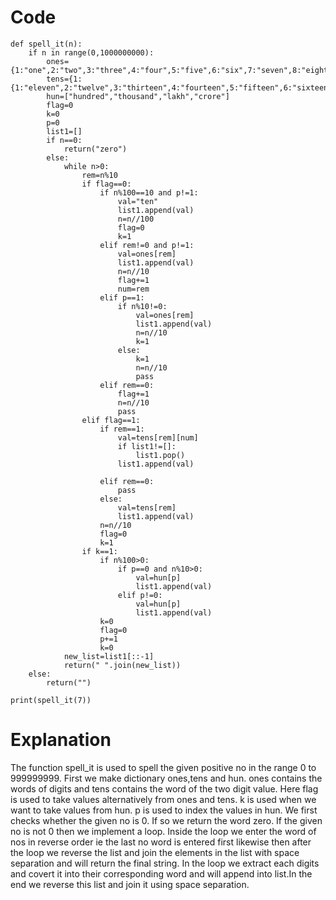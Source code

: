 # Code
```
def spell_it(n):
    if n in range(0,1000000000):
        ones={1:"one",2:"two",3:"three",4:"four",5:"five",6:"six",7:"seven",8:"eight",9:"nine"}
        tens={1:{1:"eleven",2:"twelve",3:"thirteen",4:"fourteen",5:"fifteen",6:"sixteen",7:"seventeen",8:"eighteen",9:"nineteen"},2:"twenty",3:"thirty",4:"forty",5:"fifty",6:"sixty",7:"seventy",8:"eighty",9:"ninty"}
        hun=["hundred","thousand","lakh","crore"]
        flag=0
        k=0
        p=0
        list1=[]
        if n==0:
            return("zero")
        else:
            while n>0:
                rem=n%10
                if flag==0:
                    if n%100==10 and p!=1:
                        val="ten"
                        list1.append(val)
                        n=n//100
                        flag=0
                        k=1
                    elif rem!=0 and p!=1:
                        val=ones[rem]
                        list1.append(val)
                        n=n//10
                        flag+=1
                        num=rem
                    elif p==1:
                        if n%10!=0:
                            val=ones[rem]
                            list1.append(val)
                            n=n//10
                            k=1
                        else:
                            k=1
                            n=n//10
                            pass
                    elif rem==0:
                        flag+=1
                        n=n//10
                        pass
                elif flag==1:
                    if rem==1:
                        val=tens[rem][num]
                        if list1!=[]:
                            list1.pop()
                        list1.append(val)
                        
                    elif rem==0:
                        pass
                    else:
                        val=tens[rem]
                        list1.append(val)
                    n=n//10
                    flag=0
                    k=1
                if k==1: 
                    if n%100>0:
                        if p==0 and n%10>0:
                            val=hun[p]
                            list1.append(val)
                        elif p!=0:
                            val=hun[p]
                            list1.append(val)
                    k=0
                    flag=0
                    p+=1
                    k=0
            new_list=list1[::-1]
            return(" ".join(new_list))
    else:
        return("")
            
print(spell_it(7))      
```

# Explanation
The function spell_it is used to spell the given positive no in the range 0 to 999999999. First we make dictionary ones,tens and hun. ones contains the words of digits and tens contains the
word of the two digit value. Here flag is used to take values alternatively from ones and tens. k is used when we want to take values from hun. p is used to index the values in hun. 
We first checks whether the given no is 0. If so we return the word zero. If the given no is not 0 then we implement a loop.
Inside the loop we enter the word of nos in reverse order ie the last no word is entered first likewise then after the loop we reverse the list and join the elements in the list with space separation and will 
return the final string.
In the loop we extract each digits and covert it into their corresponding word and will append into list.In the end we reverse this list and join it using space separation.





